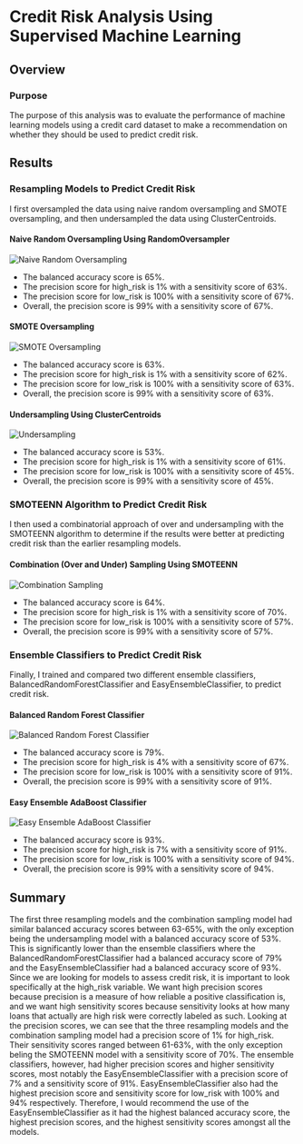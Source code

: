 # Credit Risk Analysis Using Supervised Machine Learning

## Overview

### Purpose
The purpose of this analysis was to evaluate the performance of machine learning models using a credit card dataset to make a recommendation on whether they should be used to predict credit risk.

## Results

### Resampling Models to Predict Credit Risk
I first oversampled the data using naive random oversampling and SMOTE oversampling, and then undersampled the data using ClusterCentroids.

#### Naive Random Oversampling Using RandomOversampler

![Naive Random Oversampling](Resources/naive_random_sampling.PNG)

- The balanced accuracy score is 65%.
- The precision score for high_risk is 1% with a sensitivity score of 63%.
- The precision score for low_risk is 100% with a sensitivity score of 67%.
- Overall, the precision score is 99% with a sensitivity score of 67%.

#### SMOTE Oversampling

![SMOTE Oversampling](Resources/smote_oversampling.PNG)

- The balanced accuracy score is 63%.
- The precision score for high_risk is 1% with a sensitivity score of 62%.
- The precision score for low_risk is 100% with a sensitivity score of 63%.
- Overall, the precision score is 99% with a sensitivity score of 63%.

#### Undersampling Using ClusterCentroids

![Undersampling](Resources/undersampling.PNG)

- The balanced accuracy score is 53%.
- The precision score for high_risk is 1% with a sensitivity score of 61%.
- The precision score for low_risk is 100% with a sensitivity score of 45%.
- Overall, the precision score is 99% with a sensitivity score of 45%.

### SMOTEENN Algorithm to Predict Credit Risk
I then used a combinatorial approach of over and undersampling with the SMOTEENN algorithm to determine if the results were better at predicting credit risk than the earlier resampling models.

#### Combination (Over and Under) Sampling Using SMOTEENN

![Combination Sampling](Resources/combination_sampling.PNG)

- The balanced accuracy score is 64%.
- The precision score for high_risk is 1% with a sensitivity score of 70%.
- The precision score for low_risk is 100% with a sensitivity score of 57%.
- Overall, the precision score is 99% with a sensitivity score of 57%.

### Ensemble Classifiers to Predict Credit Risk
Finally, I trained and compared two different ensemble classifiers, BalancedRandomForestClassifier and EasyEnsembleClassifier, to predict credit risk.

#### Balanced Random Forest Classifier

![Balanced Random Forest Classifier](Resources/brfc.PNG)

- The balanced accuracy score is 79%.
- The precision score for high_risk is 4% with a sensitivity score of 67%.
- The precision score for low_risk is 100% with a sensitivity score of 91%.
- Overall, the precision score is 99% with a sensitivity score of 91%.

#### Easy Ensemble AdaBoost Classifier

![Easy Ensemble AdaBoost Classifier](Resources/eec.PNG)

- The balanced accuracy score is 93%.
- The precision score for high_risk is 7% with a sensitivity score of 91%.
- The precision score for low_risk is 100% with a sensitivity score of 94%.
- Overall, the precision score is 99% with a sensitivity score of 94%.

## Summary
The first three resampling models and the combination sampling model had similar balanced accuracy scores between 63-65%, with the only exception being the undersampling model with a balanced accuracy score of 53%. This is significantly lower than the ensemble classifiers where the BalancedRandomForestClassifier had a balanced accuracy score of 79% and the EasyEnsembleClassifier had a balanced accuracy score of 93%. Since we are looking for models to assess credit risk, it is important to look specifically at the high_risk variable. We want high precision scores because precision is a measure of how reliable a positive classification is, and we want high sensitivity scores because sensitivity looks at how many loans that actually are high risk were correctly labeled as such. Looking at the precision scores, we can see that the three resampling models and the combination sampling model had a precision score of 1% for high_risk. Their sensitivity scores ranged between 61-63%, with the only exception beling the SMOTEENN model with a sensitivity score of 70%. The ensemble classifiers, however, had higher precision scores and higher sensitivity scores, most notably the EasyEnsembleClassifier with a precision score of 7% and a sensitivity score of 91%. EasyEnsembleClassifier also had the highest precision score and sensitivity score for low_risk with 100% and 94% respectively. Therefore, I would recommend the use of the EasyEnsembleClassifier as it had the highest balanced accuracy score, the highest precision scores, and the highest sensitivity scores amongst all the models.
